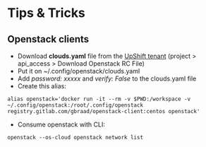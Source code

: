 # Tips & Tricks

## Openstack clients

- Download **clouds.yaml** file from the [UpShift tenant](https://rhos-ocp.infra.prod.upshift.eng.rdu2.redhat.com/dashboard/auth/login/?next=/dashboard/project/api_access/clouds.yaml/) (project > api_access > Download Openstack RC File)
- Put it on ~/.config/openstack/clouds.yaml
- Add _password: xxxxx_ and _verify: False_ to the clouds.yaml file
- Create this alias:
```
alias openstack='docker run -it --rm -v $PWD:/workspace -v ~/.config/openstack:/root/.config/openstack registry.gitlab.com/gbraad/openstack-client:centos openstack'
```
- Consume openstack with CLI:
```
openstack --os-cloud openstack network list
```
